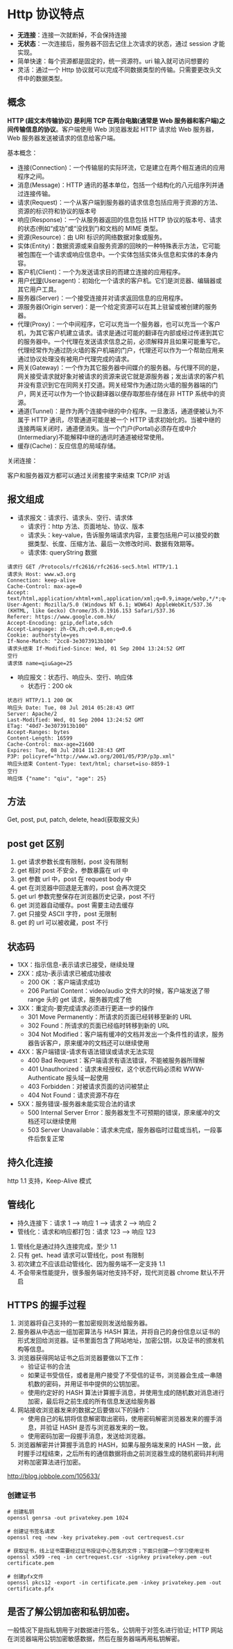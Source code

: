 # Http 协议特点

- **无连接**：连接一次就断掉，不会保持连接
- **无状态**：一次连接后，服务器不回去记住上次请求的状态，通过 session 才能实现。
- 简单快速：每个资源都是固定的，统一资源符。uri 输入就可访问想要的
- 灵活：通过一个 Http 协议就可以完成不同数据类型的传输。只需要更改头文件中的数据类型。

## 概念

**HTTP (超文本传输协议) 是利用 TCP 在两台电脑(通常是 Web 服务器和客户端)之间传输信息的协议**。客户端使用 Web 浏览器发起 HTTP 请求给 Web 服务器，Web 服务器发送被请求的信息给客户端。

基本概念：

- 连接(Connection)：一个传输层的实际环流，它是建立在两个相互通讯的应用程序之间。
- 消息(Message)：HTTP 通讯的基本单位，包括一个结构化的八元组序列并通过连接传输。
- 请求(Request)：一个从客户端到服务器的请求信息包括应用于资源的方法、资源的标识符和协议的版本号
- 响应(Response)：一个从服务器返回的信息包括 HTTP 协议的版本号、请求的状态(例如“成功”或“没找到”)和文档的 MIME 类型。
- 资源(Resource)：由 URI 标识的网络数据对象或服务。
- 实体(Entity)：数据资源或来自服务资源的回映的一种特殊表示方法，它可能被包围在一个请求或响应信息中。一个实体包括实体头信息和实体的本身内容。
- 客户机(Client)：一个为发送请求目的而建立连接的应用程序。
- 用户[代理](http://search.china.alibaba.com/wiki/k-%B4%FA%C0%ED_n-y.html)(Useragent)：初始化一个请求的客户机。它们是浏览器、编辑器或其它用户工具。
- 服务器(Server)：一个接受连接并对请求返回信息的应用程序。
- 源服务器(Origin server)：是一个给定资源可以在其上驻留或被创建的服务器。
- 代理(Proxy)：一个中间程序，它可以充当一个服务器，也可以充当一个客户机，为其它客户机建立请求。请求是通过可能的翻译在内部或经过传递到其它的服务器中。一个代理在发送请求信息之前，必须解释并且如果可能重写它。代理经常作为通过防火墙的客户机端的门户，代理还可以作为一个帮助应用来通过协议处理没有被用户代理完成的请求。
- 网关(Gateway)：一个作为其它服务器中间媒介的服务器。与代理不同的是，网关接受请求就好象对被请求的资源来说它就是源服务器；发出请求的客户机并没有意识到它在同网关打交道。网关经常作为通过防火墙的服务器端的门户，网关还可以作为一个协议翻译器以便存取那些存储在非 HTTP 系统中的资源。
- 通道(Tunnel)：是作为两个连接中继的中介程序。一旦激活，通道便被认为不属于 HTTP 通讯，尽管通道可能是被一个 HTTP 请求初始化的。当被中继的连接两端关闭时，通道便消失。当一个门户(Portal)必须存在或中介(Intermediary)不能解释中继的通讯时通道被经常使用。
- 缓存(Cache)：反应信息的局域存储。

关闭连接：

客户和服务器双方都可以通过关闭套接字来结束 TCP/IP 对话

## 报文组成

- 请求报文：请求行、请求头、空行、请求体
  - 请求行：http 方法、页面地址、协议、版本
  - 请求头：key-value，告诉服务端请求内容，主要包括用户可以接受的数据类型、长度、压缩方法、最后一次修改时间、数据有效期等。
  - 请求体: queryString 数据

```
请求行 GET /Protocols/rfc2616/rfc2616-sec5.html HTTP/1.1
请求头 Host: www.w3.org
Connection: keep-alive
Cache-Control: max-age=0
Accept: text/html,application/xhtml+xml,application/xml;q=0.9,image/webp,*/*;q=0.8
User-Agent: Mozilla/5.0 (Windows NT 6.1; WOW64) AppleWebKit/537.36 (KHTML, like Gecko) Chrome/35.0.1916.153 Safari/537.36
Referer: https://www.google.com.hk/
Accept-Encoding: gzip,deflate,sdch
Accept-Language: zh-CN,zh;q=0.8,en;q=0.6
Cookie: authorstyle=yes
If-None-Match: "2cc8-3e3073913b100"
请求头结束 If-Modified-Since: Wed, 01 Sep 2004 13:24:52 GMT
空行
请求体 name=qiu&age=25
```

- 响应报文：状态行、响应头、空行、响应体
  - 状态行：200 ok

```
状态行 HTTP/1.1 200 OK
响应头 Date: Tue, 08 Jul 2014 05:28:43 GMT
Server: Apache/2
Last-Modified: Wed, 01 Sep 2004 13:24:52 GMT
ETag: "40d7-3e3073913b100"
Accept-Ranges: bytes
Content-Length: 16599
Cache-Control: max-age=21600
Expires: Tue, 08 Jul 2014 11:28:43 GMT
P3P: policyref="http://www.w3.org/2001/05/P3P/p3p.xml"
响应头结束 Content-Type: text/html; charset=iso-8859-1
空行
响应体 {"name": "qiu", "age": 25}
```

## 方法

Get, post, put, patch, delete, head(获取报文头)

## post get 区别

1. get 请求参数长度有限制，post 没有限制
2. get 相对 post 不安全，参数暴露在 url 中
3. get 参数 url 中，post 在 request body 中
4. get 在浏览器中回退是无害的，post 会再次提交
5. get url 参数完整保存在浏览器历史记录，post 不行
6. get 浏览器自动缓存。post 需要主动去缓存
7. get 只接受 ASCII 字符，post 无限制
8. get 的 url 可以被收藏，post 不行

## 状态码

- 1XX：指示信息-表示请求已接受，继续处理
- 2XX：成功-表示请求已被成功接收
  - 200 OK ：客户端请求成功
  - 206 Partial Content：video/audio 文件大的时候，客户端发送了带 range 头的 get 请求，服务器完成了他
- 3XX：重定向-要完成请求必须进行更进一步的操作
  - 301 Move Permanently：所请求的页面已经转移至新的 URL
  - 302 Found：所请求的页面已经临时转移到新的 URL
  - 304 Not Modified：客户端有缓冲的文档并发出一个条件性的请求，服务器告诉客户，原来缓冲的文档还可以继续使用
- 4XX：客户端错误-请求有语法错误或请求无法实现
  - 400 Bad Request：客户端请求有语法错误，不能被服务器所理解
  - 401 Unauthorized：请求未经授权，这个状态代码必须和 WWW-Authenticate 报头域一起使用
  - 403 Forbidden：对被请求页面的访问被禁止
  - 404 Not Found：请求资源不存在
- 5XX：服务错误-服务器未能实现合法的请求
  - 500 Internal Server Error：服务器发生不可预期的错误，原来缓冲的文档还可以继续使用
  - 503 Server Unavailable：请求未完成，服务器临时过载或当机，一段事件后恢复正常

## 持久化连接

http 1.1 支持，Keep-Alive 模式

## 管线化

- 持久连接下：请求 1 --> 响应 1 --> 请求 2 --> 响应 2
- 管线化：请求和响应都打包：请求 123 --> 响应 123

1. 管线化是通过持久连接完成，至少 1.1
2. 只有 get、head 请求可以管线化，post 有限制
3. 初次建立不应该启动管线化、因为服务端不一定支持 1.1
4. 不会带来性能提升，很多服务端对他支持不好，现代浏览器 chrome 默认不开启

## HTTPS 的握手过程

1. 浏览器将自己支持的一套加密规则发送给服务器。
2. 服务器从中选出一组加密算法与 HASH 算法，并将自己的身份信息以证书的形式发回给浏览器。证书里面包含了网站地址，加密公钥，以及证书的颁发机构等信息。
3. 浏览器获得网站证书之后浏览器要做以下工作：
   - 验证证书的合法
   - 如果证书受信任，或者是用户接受了不受信的证书，浏览器会生成一串随机数的密码，并用证书中提供的公钥加密。
   - 使用约定好的 HASH 算法计算握手消息，并使用生成的随机数对消息进行加密，最后将之前生成的所有信息发送给服务器
4. 网站接收浏览器发来的数据之后要做以下的操作：
   - 使用自己的私钥将信息解密取出密码，使用密码解密浏览器发来的握手消息，并验证 HASH 是否与浏览器发来的一致。
   - 使用密码加密一段握手消息，发送给浏览器。
5. 浏览器解密并计算握手消息的 HASH，如果与服务端发来的 HASH 一致，此时握手过程结束，之后所有的通信数据将由之前浏览器生成的随机密码并利用对称加密算法进行加密。

<http://blog.jobbole.com/105633/>

### 创建证书

```shell
# 创建私钥
openssl genrsa -out privatekey.pem 1024

# 创建证书签名请求
openssl req -new -key privatekey.pem -out certrequest.csr

# 获取证书，线上证书需要经过证书授证中⼼签名的⽂件；下⾯只创建⼀个学习使⽤证书
openssl x509 -req -in certrequest.csr -signkey privatekey.pem -out certificate.pem

# 创建pfx⽂件
openssl pkcs12 -export -in certificate.pem -inkey privatekey.pem -out certificate.pfx
```

## 是否了解公钥加密和私钥加密。

一般情况下是指私钥用于对数据进行签名，公钥用于对签名进行验证; HTTP 网站在浏览器端用公钥加密敏感数据，然后在服务器端再用私钥解密。
